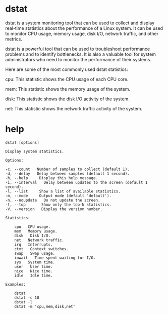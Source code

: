 # dstat


dstat is a system monitoring tool that can be used to collect and display real-time statistics about the performance of a Linux system. It can be used to monitor CPU usage, memory usage, disk I/O, network traffic, and other metrics.

dstat is a powerful tool that can be used to troubleshoot performance problems and to identify bottlenecks. It is also a valuable tool for system administrators who need to monitor the performance of their systems.

Here are some of the most commonly used dstat statistics:

cpu: This statistic shows the CPU usage of each CPU core.

mem: This statistic shows the memory usage of the system.

disk: This statistic shows the disk I/O activity of the system.

net: This statistic shows the network traffic activity of the system.


# help 

```
dstat [options]

Display system statistics.

Options:

-c, --count   Number of samples to collect (default 1).
-d, --delay   Delay between samples (default 1 second).
-h, --help     Display this help message.
-i, --interval   Delay between updates to the screen (default 1 second).
-l, --list     Show a list of available statistics.
-m, --mode     Output mode (default 'default').
-n, --noupdate   Do not update the screen.
-t, --top       Show only the top-N statistics.
-V, --version   Display the version number.

Statistics:

    cpu   CPU usage.
    mem   Memory usage.
    disk   Disk I/O.
    net   Network traffic.
    irq   Interrupts.
    ctxt   Context switches.
    swap   Swap usage.
    iowait   Time spent waiting for I/O.
    sys   System time.
    user   User time.
    nice   Nice time.
    idle   Idle time.

Examples:

    dstat
    dstat -c 10
    dstat -l
    dstat -m 'cpu,mem,disk,net'
```

